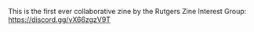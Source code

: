 This is the first ever collaborative zine by the Rutgers Zine Interest Group: https://discord.gg/vX66zgzV9T
